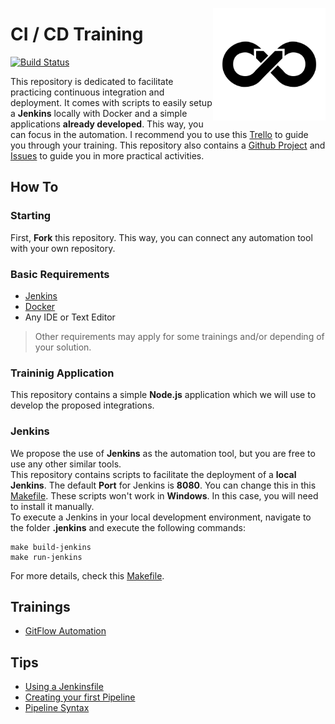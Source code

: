 <a href="https://trello.com/b/ce1BS8Oh"><img src=".github/logo.png" width="180px" align="right" /></a>

# CI / CD Training
[![Build Status](https://travis-ci.org/vitorsalgado/ci-cd-training-proposal.svg?branch=master)](https://travis-ci.org/vitorsalgado/ci-cd-training-proposal)  

This repository is dedicated to facilitate practicing continuous integration and deployment. 
It comes with scripts to easily setup a **Jenkins** locally with Docker and a simple applications **already developed**.  This way, you can focus in the automation. 
I recommend you to use this [Trello](https://trello.com/b/ce1BS8Oh) to guide you through your training. 
This repository also contains a [Github Project](https://github.com/vitorsalgado/ci-cd-training/projects/2) and [Issues](https://github.com/vitorsalgado/ci-cd-training/issues) to guide you in more practical activities.

## How To

### Starting
First, **Fork** this repository. This way, you can connect any automation tool with your own repository.  

### Basic Requirements
- [Jenkins](https://jenkins.io/)
- [Docker](https://docs.docker.com/)
- Any IDE or Text Editor

> Other requirements may apply for some trainings and/or depending of your solution.

### Traininig Application
This repository contains a simple **Node.js** application which we will use to develop the proposed integrations.

### Jenkins
We propose the use of **Jenkins** as the automation tool, but you are free to use any other similar tools.  
This repository contains scripts to facilitate the deployment of a **local Jenkins**. The default **Port** for Jenkins is **8080**. You can change this in this [Makefile](./.jenkins/Makefile).
These scripts won't work in **Windows**. In this case, you will need to install it manually.  
To execute a Jenkins in your local development environment, navigate to the folder **.jenkins** and execute the following commands:  
```
make build-jenkins
make run-jenkins
```
For more details, check this [Makefile](./.jenkins/Makefile).  

## Trainings
- [GitFlow Automation](./.training_tracks/GITFLOW_AUTOMATION.md)

## Tips
- [Using a Jenkinsfile](https://jenkins.io/doc/book/pipeline/jenkinsfile/)
- [Creating your first Pipeline](https://jenkins.io/doc/pipeline/tour/hello-world/)
- [Pipeline Syntax](https://jenkins.io/doc/book/pipeline/syntax/)
